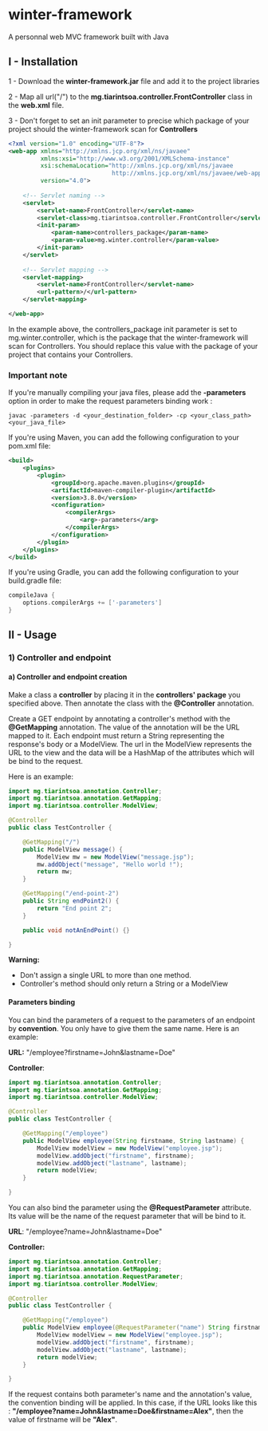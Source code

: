 # winter-framework

A personnal web MVC framework built with Java

## I - Installation

1 - Download the **winter-framework.jar** file and add it to the project libraries

2 - Map all url("/") to the **mg.tiarintsoa.controller.FrontController** class in the **web.xml** file.

3 - Don't forget to set an init parameter to precise which package of your project should the winter-framework
scan for **Controllers**

```xml
<?xml version="1.0" encoding="UTF-8"?>
<web-app xmlns="http://xmlns.jcp.org/xml/ns/javaee"
         xmlns:xsi="http://www.w3.org/2001/XMLSchema-instance"
         xsi:schemaLocation="http://xmlns.jcp.org/xml/ns/javaee
                             http://xmlns.jcp.org/xml/ns/javaee/web-app_4_0.xsd"
         version="4.0">
    
    <!-- Servlet naming -->
    <servlet>
        <servlet-name>FrontController</servlet-name>
        <servlet-class>mg.tiarintsoa.controller.FrontController</servlet-class>
        <init-param>
            <param-name>controllers_package</param-name>
            <param-value>mg.winter.controller</param-value>
        </init-param>
    </servlet>
    
    <!-- Servlet mapping -->
    <servlet-mapping>
        <servlet-name>FrontController</servlet-name>
        <url-pattern>/</url-pattern>
    </servlet-mapping>

</web-app>
```

In the example above, the controllers_package init parameter is set to mg.winter.controller, which is the package that the winter-framework will scan for Controllers. You should replace this value with the package of your project that contains your Controllers.

### Important note

If you're manually compiling your java files, please add the **-parameters** option in order
to make the request parameters binding work :

```shell
javac -parameters -d <your_destination_folder> -cp <your_class_path> <your_java_file>
```

If you're using Maven, you can add the following configuration to your pom.xml file:

```xml
<build>
    <plugins>
        <plugin>
            <groupId>org.apache.maven.plugins</groupId>
            <artifactId>maven-compiler-plugin</artifactId>
            <version>3.8.0</version>
            <configuration>
                <compilerArgs>
                    <arg>-parameters</arg>
                </compilerArgs>
            </configuration>
        </plugin>
    </plugins>
</build>
```

If you're using Gradle, you can add the following configuration to your build.gradle file:

```groovy
compileJava {
    options.compilerArgs += ['-parameters']
}
```

## II - Usage

### 1) Controller and endpoint

#### a) Controller and endpoint creation

Make a class a **controller** by placing it in the **controllers' package** you specified above.
Then annotate the class with the **@Controller** annotation.

Create a GET endpoint by annotating a controller's method with the **@GetMapping** annotation.
The value of the annotation will be the URL mapped to it.
Each endpoint must return a String representing the response's body
or a ModelView. The url in the ModelView represents the URL to the view and the data
will be a HashMap of the attributes which will be bind to the request.

Here is an example:

```java
import mg.tiarintsoa.annotation.Controller;
import mg.tiarintsoa.annotation.GetMapping;
import mg.tiarintsoa.controller.ModelView;

@Controller
public class TestController {

    @GetMapping("/")
    public ModelView message() {
        ModelView mw = new ModelView("message.jsp");
        mw.addObject("message", "Hello world !");
        return mw;
    }

    @GetMapping("/end-point-2")
    public String endPoint2() {
        return "End point 2";
    }

    public void notAnEndPoint() {}

}
```

**Warning:**
- Don't assign a single URL to more than one method.
- Controller's method should only return a String or a ModelView 

#### Parameters binding

You can bind the parameters of a request to the parameters of an endpoint by **convention**.
You only have to give them the same name. Here is an example:

**URL:** "/employee?firstname=John&lastname=Doe"

**Controller**:

```java
import mg.tiarintsoa.annotation.Controller;
import mg.tiarintsoa.annotation.GetMapping;
import mg.tiarintsoa.controller.ModelView;

@Controller
public class TestController {

    @GetMapping("/employee")
    public ModelView employee(String firstname, String lastname) {
        ModelView modelView = new ModelView("employee.jsp");
        modelView.addObject("firstname", firstname);
        modelView.addObject("lastname", lastname);
        return modelView;
    }

}
```

You can also bind the parameter using the **@RequestParameter** attribute.
Its value will be the name of the request parameter that will be bind to it.

**URL**: "/employee?name=John&lastname=Doe"

**Controller:**
```java
import mg.tiarintsoa.annotation.Controller;
import mg.tiarintsoa.annotation.GetMapping;
import mg.tiarintsoa.annotation.RequestParameter;
import mg.tiarintsoa.controller.ModelView;

@Controller
public class TestController {

    @GetMapping("/employee")
    public ModelView employee(@RequestParameter("name") String firstname, String lastname) {
        ModelView modelView = new ModelView("employee.jsp");
        modelView.addObject("firstname", firstname);
        modelView.addObject("lastname", lastname);
        return modelView;
    }

}
```

If the request contains both parameter's name and the annotation's value,
the convention binding will be applied. In this case, if the URL looks like this :
**"/employee?name=John&lastname=Doe&firstname=Alex"**, then the value of firstname will be **"Alex"**.
